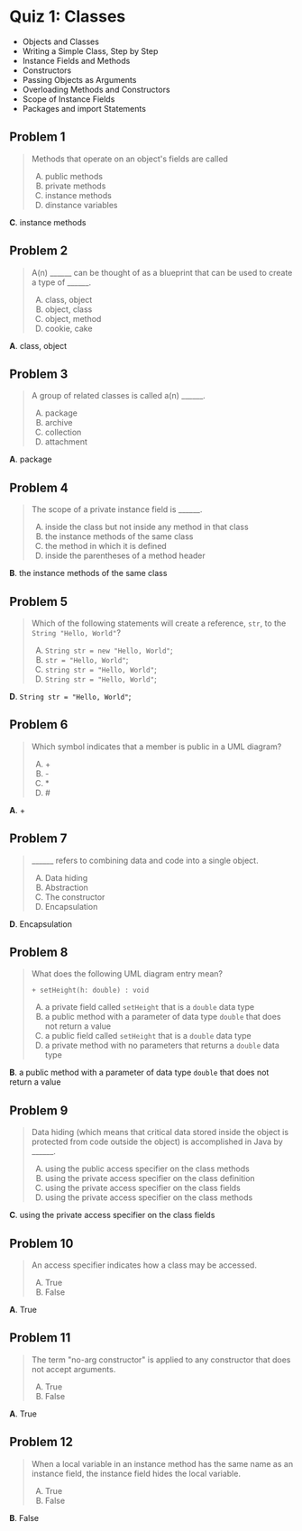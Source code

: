 <style type="text/css">ol { list-style-type: upper-alpha; }</style>

# Quiz 1: Classes

- Objects and Classes
- Writing a Simple Class, Step by Step
- Instance Fields and Methods
- Constructors
- Passing Objects as Arguments
- Overloading Methods and Constructors
- Scope of Instance Fields
- Packages and import Statements

## Problem 1

> Methods that operate on an object's fields are called
>
> 1. public methods
> 2. private methods
> 3. instance methods
> 4. dinstance variables

**C**. instance methods

## Problem 2


> A(n) ______ can be thought of as a blueprint that can be used to create a type
  of ______.
>
> 1. class, object
> 2. object, class
> 3. object, method
> 4. cookie, cake

**A**. class, object

## Problem 3

> A group of related classes is called a(n) ______.
>
> 1. package
> 2. archive
> 3. collection
> 4. attachment

**A**. package

## Problem 4

> The scope of a private instance field is ______.
>
> 1. inside the class but not inside any method in that class
> 2. the instance methods of the same class
> 3. the method in which it is defined
> 4. inside the parentheses of a method header

**B**. the instance methods of the same class

## Problem 5

> Which of the following statements will create a reference, `str`, to the
  `String "Hello, World"`?
>
> 1. `String str = new "Hello, World"`;
> 2. `str = "Hello, World"`;
> 3. `string str = "Hello, World"`;
> 4. `String str = "Hello, World"`;

**D**. `String str = "Hello, World"`;

## Problem 6

> Which symbol indicates that a member is public in a UML diagram?
>
> 1. \+
> 2. \-
> 3. \*
> 4. \#

**A**. \+

## Problem 7

> ______ refers to combining data and code into a single object.
>
> 1. Data hiding
> 2. Abstraction
> 3. The constructor
> 4. Encapsulation

**D**. Encapsulation

## Problem 8

> What does the following UML diagram entry mean?
>
> ```
> + setHeight(h: double) : void
> ```
>
> 1. a private field called `setHeight` that is a `double` data type
> 2. a public method with a parameter of data type `double` that does not return
    a value
> 3. a public field called `setHeight` that is a `double` data type
> 4. a private method with no parameters that returns a `double` data type

**B**. a public method with a parameter of data type `double` that does not
return a value

## Problem 9

> Data hiding (which means that critical data stored inside the object is
  protected from code outside the object) is accomplished in Java by ______.
>
> 1. using the public access specifier on the class methods
> 2. using the private access specifier on the class definition
> 3. using the private access specifier on the class fields
> 4. using the private access specifier on the class methods

**C**. using the private access specifier on the class fields

## Problem 10

> An access specifier indicates how a class may be accessed.
>
> 1. True
> 2. False

**A**. True

## Problem 11

> The term "no-arg constructor" is applied to any constructor that does not
  accept arguments.
>
> 1. True
> 2. False

**A**. True

## Problem 12

> When a local variable in an instance method has the same name as an instance
  field, the instance field hides the local variable.
>
> 1. True
> 2. False

**B**. False
